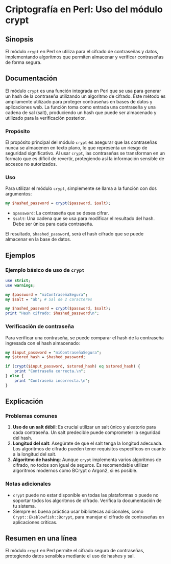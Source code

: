 <!--
Meta Description: # Criptografía en Perl: Uso del módulo crypt ## Sinopsis El módulo `crypt` en Perl se utiliza para el cifrado de contraseñas y datos, implementando al...
Meta Keywords: crypt, salt, para, que, contraseña
-->

# Criptografía en Perl: Uso del módulo crypt

## Sinopsis
El módulo `crypt` en Perl se utiliza para el cifrado de contraseñas y datos, implementando algoritmos que permiten almacenar y verificar contraseñas de forma segura.

## Documentación
El módulo `crypt` es una función integrada en Perl que se usa para generar un hash de la contraseña utilizando un algoritmo de cifrado. Este método es ampliamente utilizado para proteger contraseñas en bases de datos y aplicaciones web. La función toma como entrada una contraseña y una cadena de sal (salt), produciendo un hash que puede ser almacenado y utilizado para la verificación posterior.

### Propósito
El propósito principal del módulo `crypt` es asegurar que las contraseñas nunca se almacenen en texto plano, lo que representa un riesgo de seguridad significativo. Al usar `crypt`, las contraseñas se transforman en un formato que es difícil de revertir, protegiendo así la información sensible de accesos no autorizados.

### Uso
Para utilizar el módulo `crypt`, simplemente se llama a la función con dos argumentos:

```perl
my $hashed_password = crypt($password, $salt);
```

- `$password`: La contraseña que se desea cifrar.
- `$salt`: Una cadena que se usa para modificar el resultado del hash. Debe ser única para cada contraseña.

El resultado, `$hashed_password`, será el hash cifrado que se puede almacenar en la base de datos.

## Ejemplos
### Ejemplo básico de uso de `crypt`
```perl
use strict;
use warnings;

my $password = "miContraseñaSegura";
my $salt = "ab"; # Sal de 2 caracteres

my $hashed_password = crypt($password, $salt);
print "Hash cifrado: $hashed_password\n";
```

### Verificación de contraseña
Para verificar una contraseña, se puede comparar el hash de la contraseña ingresada con el hash almacenado:

```perl
my $input_password = "miContraseñaSegura";
my $stored_hash = $hashed_password;

if (crypt($input_password, $stored_hash) eq $stored_hash) {
    print "Contraseña correcta.\n";
} else {
    print "Contraseña incorrecta.\n";
}
```

## Explicación
### Problemas comunes
1. **Uso de un salt débil**: Es crucial utilizar un salt único y aleatorio para cada contraseña. Un salt predecible puede comprometer la seguridad del hash.
2. **Longitud del salt**: Asegúrate de que el salt tenga la longitud adecuada. Los algoritmos de cifrado pueden tener requisitos específicos en cuanto a la longitud del salt.
3. **Algoritmo de hashing**: Aunque `crypt` implementa varios algoritmos de cifrado, no todos son igual de seguros. Es recomendable utilizar algoritmos modernos como BCrypt o Argon2, si es posible.

### Notas adicionales
- `crypt` puede no estar disponible en todas las plataformas o puede no soportar todos los algoritmos de cifrado. Verifica la documentación de tu sistema.
- Siempre es buena práctica usar bibliotecas adicionales, como `Crypt::Eksblowfish::Bcrypt`, para manejar el cifrado de contraseñas en aplicaciones críticas.

## Resumen en una línea
El módulo `crypt` en Perl permite el cifrado seguro de contraseñas, protegiendo datos sensibles mediante el uso de hashes y sal.